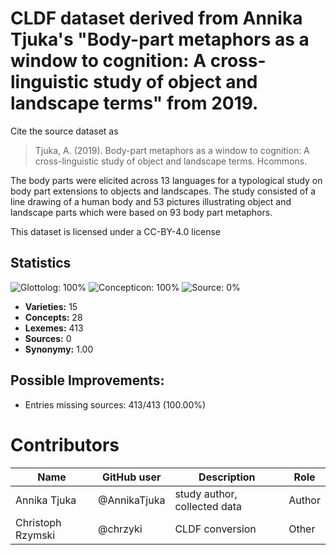 # CLDF dataset derived from Annika Tjuka's "Body-part metaphors as a window to cognition: A cross-linguistic study of object and landscape terms" from 2019.

Cite the source dataset as

> Tjuka, A. (2019). Body-part metaphors as a window to cognition: A cross-linguistic study of object and landscape terms. Hcommons.


The body parts were elicited across 13 languages for a typological study on body part extensions to objects and landscapes. The study consisted of a line drawing of a human body and 53 pictures illustrating object and landscape parts which were based on 93 body part metaphors.

This dataset is licensed under a CC-BY-4.0 license

## Statistics


![Glottolog: 100%](https://img.shields.io/badge/Glottolog-100%25-brightgreen.svg "Glottolog: 100%")
![Concepticon: 100%](https://img.shields.io/badge/Concepticon-100%25-brightgreen.svg "Concepticon: 100%")
![Source: 0%](https://img.shields.io/badge/Source-0%25-red.svg "Source: 0%")

- **Varieties:** 15
- **Concepts:** 28
- **Lexemes:** 413
- **Sources:** 0
- **Synonymy:** 1.00

## Possible Improvements:



- Entries missing sources: 413/413 (100.00%)

# Contributors

Name | GitHub user | Description | Role
--- | --- | --- | ---
Annika Tjuka | @AnnikaTjuka | study author, collected data | Author
Christoph Rzymski | @chrzyki | CLDF conversion | Other


